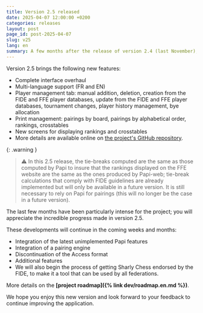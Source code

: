 ```yaml
---
title: Version 2.5 released
date: 2025-04-07 12:00:00 +0200
categories: releases
layout: post
page_id: post-2025-04-07
slug: v25
lang: en
summary: A few months after the release of version 2.4 (last November), we are pleased to announce version 2.5 of Papi-web.
---
```


Version 2.5 brings the following new features:

* Complete interface overhaul
* Multi-language support (FR and EN)
* Player management tab: manual addition, deletion, creation from the FIDE and FFE player databases, update from the FIDE and FFE player databases, tournament changes, player history management, bye allocation
* Print management: pairings by board, pairings by alphabetical order, rankings, crosstables
* New screens for displaying rankings and crosstables
* More details are available online on [the project's GitHub repository](https://github.com/sharly-chess/sharly-chess/releases).

{: .warning }
> ⚠️ In this 2.5 release, the tie-breaks computed are the same as those computed by Papi to insure that the rankings displayed on the FFE website are the same as the ones produced by Papi-web; tie-break calculations that comply with FIDE guidelines are already implemented but will only be available in a future version.
> It is still necessary to rely on Papi for pairings (this will no longer be the case in a future version).

The last few months have been particularly intense for the project; you will appreciate the incredible progress made in version 2.5.

These developments will continue in the coming weeks and months:

* Integration of the latest unimplemented Papi features
* Integration of a pairing engine
* Discontinuation of the Access format
* Additional features
* We will also begin the process of getting Sharly Chess endorsed by the FIDE, to make it a tool that can be used by all federations.

More details on the **[project roadmap]({% link dev/roadmap.en.md %})**.

We hope you enjoy this new version and look forward to your feedback to continue improving the application.
